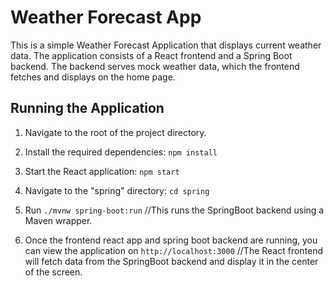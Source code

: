 # Weather Forecast App

This is a simple Weather Forecast Application that displays current weather data. The application consists of a React frontend and a Spring Boot backend. The backend serves mock weather data, which the frontend fetches and displays on the home page.

## Running the Application

1. Navigate to the root of the project directory.

2. Install the required dependencies: `npm install`

3. Start the React application: `npm start`

4. Navigate to the "spring" directory: `cd spring`

5. Run `./mvnw spring-boot:run`
//This runs the SpringBoot backend using a Maven wrapper.

6. Once the frontend react app and spring boot backend are running, you can view the application on `http://localhost:3000`
//The React frontend will fetch data from the SpringBoot backend and display it in the center of the screen.